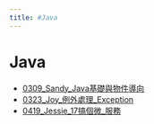 ```yaml
---
title: #Java
---
```


# Java

- [0309_Sandy_Java基礎與物件導向](/pages/reports/2025/0309_Sandy_Java基礎與物件導向.md)
- [0323_Joy_例外處理_Exception](/pages/reports/2025/0323_Joy_例外處理_Exception.md)
- [0419_Jessie_17搞個微_服務](/pages/reports/2025/0419_Jessie_17搞個微_服務.md)
